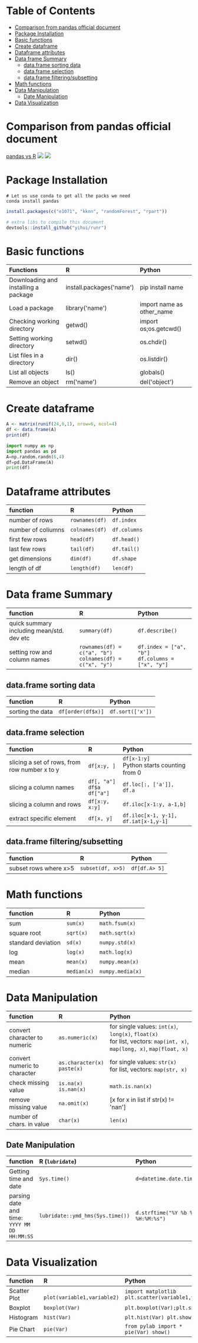 Table of Contents
=================
   * [Comparison from pandas official document](#comparison-from-pandas-official-document)
   * [Package Installation](#package-installation)
   * [Basic functions](#basic-functions)
   * [Create dataframe](#create-dataframe)
   * [Dataframe attributes](#dataframe-attributes)
   * [Data frame Summary](#data-frame-summary)
      * [data.frame sorting data](#dataframe-sorting-data)
      * [data.frame selection](#dataframe-selection)
      * [data.frame filtering/subsetting](#dataframe-filteringsubsetting)
   * [Math functions](#math-functions)
   * [Data Manipulation](#data-manipulation)
      * [Date Manipulation](#date-manipulation)
   * [Data Visualization](#data-visualization)

# Comparison from pandas official document
[pandas vs R](https://pandas.pydata.org/pandas-docs/stable/getting_started/comparison/comparison_with_r.html)
![](images/pd_vs_r1.png)
![](images/pd_vs_r2.png)

# Package Installation

```
# Let us use conda to get all the packs we need
conda install pandas
```

```r
install.packages(c("e1071", "kknn", "randomForest", "rpart"))

# extra libs to compile this document
devtools::install_github("yihui/runr")
```

# Basic functions

Functions | R | Python
|:---|:---|:---|
Downloading and installing a package | install.packages('name') | pip install name
Load a package | library('name') | import name as other_name
Checking working directory | getwd() | import os;os.getcwd()
Setting working directory |setwd() | os.chdir()
List files in a directory |dir() | os.listdir()
List all objects  | ls() | globals()
Remove an object  | rm('name')  | del('object')

# Create dataframe


```r
A <- matrix(runif(24,0,1), nrow=6, ncol=4)
df <- data.frame(A)
print(df)
```

```python
import numpy as np
import pandas as pd
A=np.random.randn(6,4)
df=pd.DataFrame(A)
print(df)
```

# Dataframe attributes


function | R | Python
|:---|:---|:---|
number of rows | `rownames(df)` | `df.index`
number of coliumns | `colnames(df)` | `df.columns`
first few rows | `head(df)` | `df.head()`
last few rows | `tail(df)` | `df.tail()`
get dimensions| `dim(df)` | `df.shape`
length of df | `length(df)` | `len(df)`

# Data frame Summary

function | R | Python
|:---|:---|:---|
quick summary including mean/std. dev etc | `summary(df)` | `df.describe()`
setting row and column names | `rownames(df) = c("a", "b")` <br> `colnames(df) = c("x", "y")`| `df.index = ["a", "b"]` <br> `df.columns = ["x", "y"]`

## data.frame sorting data

function | R | Python
|:---|:---|:---|
sorting the data  | `df[order(df$x)]` | `df.sort(['x'])`

## data.frame selection

function | R | Python
|:---|:---|:---|
slicing a set of rows, from row number x to y  | `df[x:y, ]` | `df[x-1:y]` <br> Python starts counting from 0
slicing a column names  | `df[, "a"]` <br> `df$a` <br> `df["a"]` | `df.loc[:, ['a']], df.a`
slicing a column and rows  | `df[x:y, x:y]`  | `df.iloc[x-1:y, a-1,b]`
extract specific element |  `df[x, y]`  | `df.iloc[x-1, y-1], df.iat[x-1,y-1]`

## data.frame filtering/subsetting

function | R | Python
|:---|:---|:---|
subset rows where x>5 | `subset(df, x>5)` | `df[df.A> 5]`


# Math functions

function | R | Python
|:---|:---|:---|
sum | `sum(x)` | `math.fsum(x)`
square root | `sqrt(x)` | `math.sqrt(x)`
standard deviation | `sd(x)` | `numpy.std(x)`
log | `log(x)` | `math.log(x)`
mean | `mean(x)` | `numpy.mean(x)`
median | `median(x)` | `numpy.media(x)`

# Data Manipulation

function | R | Python
|:---|:---|:---|
convert character to numeric | `as.numeric(x)` | for single values: `int(x)`, `long(x)`, `float(x)` <br> for list, vectors: `map(int, x)`, `map(long, x)`, `map(float, x)`
convert numeric to character | `as.character(x)` <br> `paste(x)` | for single values: `str(x)` <br> for list, vectors: `map(str, x)`
check missing value | `is.na(x)` <br> `is.nan(x)` | `math.is.nan(x)`
remove missing value | `na.omit(x)` | [x for x in list if str(x) != 'nan']
number of chars. in value | `char(x)` | `len(x)`

## Date Manipulation

function | R (`lubridate`) | Python
|:---|:---|:---|
Getting time and date | `Sys.time()` | `d=datetime.date.time.now()`
parsing date and time: <br> `YYYY MM DD HH:MM:SS` | `lubridate::ymd_hms(Sys.time())` | `d.strftime("%Y %b %d %H:%M:%s")`

# Data Visualization

function | R | Python
|:---|:---|:---|
Scatter Plot | ` plot(variable1,variable2)`|`import matplotlib` <br> `plt.scatter(variable1,variable2);plt.show()`
Boxplot | `boxplot(Var)`|`plt.boxplot(Var);plt.show()`
Histogram | `hist(Var)` | `plt.hist(Var) plt.show()`
Pie Chart | `pie(Var)` | `from pylab import *` <br> `pie(Var) show()`
